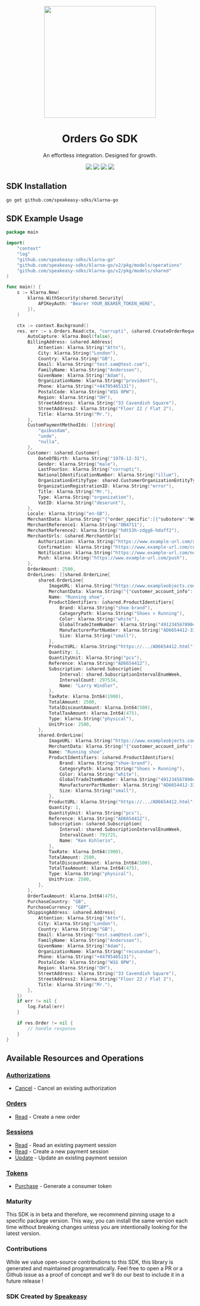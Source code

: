 <div align="center">
    <img src="https://user-images.githubusercontent.com/6267663/230347878-f2873a58-f578-4e95-86e0-7bebfd78f4f1.svg" width="300">
    <h1>Orders Go SDK</h1>
   <p>An effortless integration. Designed for growth.</p>
   <a href="https://docs.klarna.com/"><img src="https://img.shields.io/static/v1?label=Docs&message=API Ref&color=000&style=for-the-badge" /></a>
   <a href="https://github.com/speakeasy-sdks/klarna-go/actions"><img src="https://img.shields.io/github/actions/workflow/status/speakeasy-sdks/klarna-go/speakeasy_sdk_generation.yml?style=for-the-badge" /></a>
  <a href="https://opensource.org/licenses/MIT"><img src="https://img.shields.io/badge/License-MIT-blue.svg?style=for-the-badge" /></a>
  <a href="https://github.com/speakeasy-sdks/klarna-go/releases"><img src="https://img.shields.io/github/v/release/speakeasy-sdks/klarna-go?sort=semver&style=for-the-badge" /></a>
</div>

<!-- Start SDK Installation -->
## SDK Installation

```bash
go get github.com/speakeasy-sdks/klarna-go
```
<!-- End SDK Installation -->

## SDK Example Usage
<!-- Start SDK Example Usage -->
```go
package main

import(
	"context"
	"log"
	"github.com/speakeasy-sdks/klarna-go"
	"github.com/speakeasy-sdks/klarna-go/v2/pkg/models/operations"
	"github.com/speakeasy-sdks/klarna-go/v2/pkg/models/shared"
)

func main() {
    s := klarna.New(
        klarna.WithSecurity(shared.Security{
            APIKeyAuth: "Bearer YOUR_BEARER_TOKEN_HERE",
        }),
    )

    ctx := context.Background()
    res, err := s.Orders.Read(ctx, "corrupti", &shared.CreateOrderRequestInput{
        AutoCapture: klarna.Bool(false),
        BillingAddress: &shared.Address{
            Attention: klarna.String("Attn"),
            City: klarna.String("London"),
            Country: klarna.String("GB"),
            Email: klarna.String("test.sam@test.com"),
            FamilyName: klarna.String("Andersson"),
            GivenName: klarna.String("Adam"),
            OrganizationName: klarna.String("provident"),
            Phone: klarna.String("+44795465131"),
            PostalCode: klarna.String("W1G 0PW"),
            Region: klarna.String("OH"),
            StreetAddress: klarna.String("33 Cavendish Square"),
            StreetAddress2: klarna.String("Floor 22 / Flat 2"),
            Title: klarna.String("Mr."),
        },
        CustomPaymentMethodIds: []string{
            "quibusdam",
            "unde",
            "nulla",
        },
        Customer: &shared.Customer{
            DateOfBirth: klarna.String("1978-12-31"),
            Gender: klarna.String("male"),
            LastFourSsn: klarna.String("corrupti"),
            NationalIdentificationNumber: klarna.String("illum"),
            OrganizationEntityType: shared.CustomerOrganizationEntityTypeEnumLimitedPartnership.ToPointer(),
            OrganizationRegistrationID: klarna.String("error"),
            Title: klarna.String("Mr."),
            Type: klarna.String("organization"),
            VatID: klarna.String("deserunt"),
        },
        Locale: klarna.String("en-GB"),
        MerchantData: klarna.String("{"order_specific":[{"substore":"Women's Fashion","product_name":"Women Sweatshirt"}]}"),
        MerchantReference1: klarna.String("ON4711"),
        MerchantReference2: klarna.String("hdt53h-zdgg6-hdaff2"),
        MerchantUrls: &shared.MerchantUrls{
            Authorization: klarna.String("https://www.example-url.com/authorization"),
            Confirmation: klarna.String("https://www.example-url.com/confirmation"),
            Notification: klarna.String("https://www.example-url.com/notification"),
            Push: klarna.String("https://www.example-url.com/push"),
        },
        OrderAmount: 2500,
        OrderLines: []shared.OrderLine{
            shared.OrderLine{
                ImageURL: klarna.String("https://www.exampleobjects.com/logo.png"),
                MerchantData: klarna.String("{"customer_account_info":[{"unique_account_identifier":"test@gmail.com","account_registration_date":"2017-02-13T10:49:20Z","account_last_modified":"2019-03-13T11:45:27Z"}]}"),
                Name: "Running shoe",
                ProductIdentifiers: &shared.ProductIdentifiers{
                    Brand: klarna.String("shoe-brand"),
                    CategoryPath: klarna.String("Shoes > Running"),
                    Color: klarna.String("white"),
                    GlobalTradeItemNumber: klarna.String("4912345678904"),
                    ManufacturerPartNumber: klarna.String("AD6654412-334.22"),
                    Size: klarna.String("small"),
                },
                ProductURL: klarna.String("https://.../AD6654412.html"),
                Quantity: 1,
                QuantityUnit: klarna.String("pcs"),
                Reference: klarna.String("AD6654412"),
                Subscription: &shared.Subscription{
                    Interval: shared.SubscriptionIntervalEnumWeek,
                    IntervalCount: 297534,
                    Name: "Larry Windler",
                },
                TaxRate: klarna.Int64(1900),
                TotalAmount: 2500,
                TotalDiscountAmount: klarna.Int64(500),
                TotalTaxAmount: klarna.Int64(475),
                Type: klarna.String("physical"),
                UnitPrice: 2500,
            },
            shared.OrderLine{
                ImageURL: klarna.String("https://www.exampleobjects.com/logo.png"),
                MerchantData: klarna.String("{"customer_account_info":[{"unique_account_identifier":"test@gmail.com","account_registration_date":"2017-02-13T10:49:20Z","account_last_modified":"2019-03-13T11:45:27Z"}]}"),
                Name: "Running shoe",
                ProductIdentifiers: &shared.ProductIdentifiers{
                    Brand: klarna.String("shoe-brand"),
                    CategoryPath: klarna.String("Shoes > Running"),
                    Color: klarna.String("white"),
                    GlobalTradeItemNumber: klarna.String("4912345678904"),
                    ManufacturerPartNumber: klarna.String("AD6654412-334.22"),
                    Size: klarna.String("small"),
                },
                ProductURL: klarna.String("https://.../AD6654412.html"),
                Quantity: 1,
                QuantityUnit: klarna.String("pcs"),
                Reference: klarna.String("AD6654412"),
                Subscription: &shared.Subscription{
                    Interval: shared.SubscriptionIntervalEnumWeek,
                    IntervalCount: 791725,
                    Name: "Ken Kshlerin",
                },
                TaxRate: klarna.Int64(1900),
                TotalAmount: 2500,
                TotalDiscountAmount: klarna.Int64(500),
                TotalTaxAmount: klarna.Int64(475),
                Type: klarna.String("physical"),
                UnitPrice: 2500,
            },
        },
        OrderTaxAmount: klarna.Int64(475),
        PurchaseCountry: "GB",
        PurchaseCurrency: "GBP",
        ShippingAddress: &shared.Address{
            Attention: klarna.String("Attn"),
            City: klarna.String("London"),
            Country: klarna.String("GB"),
            Email: klarna.String("test.sam@test.com"),
            FamilyName: klarna.String("Andersson"),
            GivenName: klarna.String("Adam"),
            OrganizationName: klarna.String("recusandae"),
            Phone: klarna.String("+44795465131"),
            PostalCode: klarna.String("W1G 0PW"),
            Region: klarna.String("OH"),
            StreetAddress: klarna.String("33 Cavendish Square"),
            StreetAddress2: klarna.String("Floor 22 / Flat 2"),
            Title: klarna.String("Mr."),
        },
    })
    if err != nil {
        log.Fatal(err)
    }

    if res.Order != nil {
        // handle response
    }
}
```
<!-- End SDK Example Usage -->

<!-- Start SDK Available Operations -->
## Available Resources and Operations


### [Authorizations](docs/authorizations/README.md)

* [Cancel](docs/authorizations/README.md#cancel) - Cancel an existing authorization

### [Orders](docs/orders/README.md)

* [Read](docs/orders/README.md#read) - Create a new order

### [Sessions](docs/sessions/README.md)

* [Read](docs/sessions/README.md#read) - Read an existing payment session
* [Read](docs/sessions/README.md#read) - Create a new payment session
* [Update](docs/sessions/README.md#update) - Update an existing payment session

### [Tokens](docs/tokens/README.md)

* [Purchase](docs/tokens/README.md#purchase) - Generate a consumer token
<!-- End SDK Available Operations -->

### Maturity

This SDK is in beta and therefore, we recommend pinning usage to a specific package version.
This way, you can install the same version each time without breaking changes unless you are intentionally
looking for the latest version.

### Contributions

While we value open-source contributions to this SDK, this library is generated and maintained programmatically.
Feel free to open a PR or a Github issue as a proof of concept and we'll do our best to include it in a future release !

### SDK Created by [Speakeasy](https://docs.speakeasyapi.dev/docs/using-speakeasy/client-sdks)
